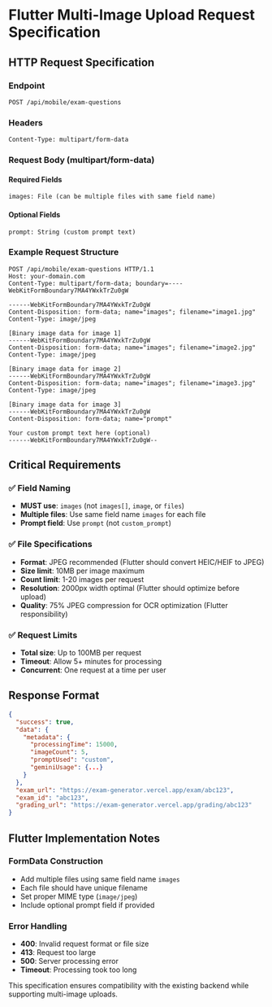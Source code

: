 # Flutter Multi-Image Upload Request Specification

## HTTP Request Specification

### Endpoint
```
POST /api/mobile/exam-questions
```

### Headers
```
Content-Type: multipart/form-data
```

### Request Body (multipart/form-data)

#### Required Fields
```
images: File (can be multiple files with same field name)
```

#### Optional Fields
```
prompt: String (custom prompt text)
```

### Example Request Structure
```
POST /api/mobile/exam-questions HTTP/1.1
Host: your-domain.com
Content-Type: multipart/form-data; boundary=----WebKitFormBoundary7MA4YWxkTrZu0gW

------WebKitFormBoundary7MA4YWxkTrZu0gW
Content-Disposition: form-data; name="images"; filename="image1.jpg"
Content-Type: image/jpeg

[Binary image data for image 1]
------WebKitFormBoundary7MA4YWxkTrZu0gW
Content-Disposition: form-data; name="images"; filename="image2.jpg"
Content-Type: image/jpeg

[Binary image data for image 2]
------WebKitFormBoundary7MA4YWxkTrZu0gW
Content-Disposition: form-data; name="images"; filename="image3.jpg"
Content-Type: image/jpeg

[Binary image data for image 3]
------WebKitFormBoundary7MA4YWxkTrZu0gW
Content-Disposition: form-data; name="prompt"

Your custom prompt text here (optional)
------WebKitFormBoundary7MA4YWxkTrZu0gW--
```

## Critical Requirements

### ✅ **Field Naming**
- **MUST use**: `images` (not `images[]`, `image`, or `files`)
- **Multiple files**: Use same field name `images` for each file
- **Prompt field**: Use `prompt` (not `custom_prompt`)

### ✅ **File Specifications**
- **Format**: JPEG recommended (Flutter should convert HEIC/HEIF to JPEG)
- **Size limit**: 10MB per image maximum
- **Count limit**: 1-20 images per request
- **Resolution**: 2000px width optimal (Flutter should optimize before upload)
- **Quality**: 75% JPEG compression for OCR optimization (Flutter responsibility)

### ✅ **Request Limits**
- **Total size**: Up to 100MB per request
- **Timeout**: Allow 5+ minutes for processing
- **Concurrent**: One request at a time per user

## Response Format
```json
{
  "success": true,
  "data": {
    "metadata": {
      "processingTime": 15000,
      "imageCount": 5,
      "promptUsed": "custom",
      "geminiUsage": {...}
    }
  },
  "exam_url": "https://exam-generator.vercel.app/exam/abc123",
  "exam_id": "abc123", 
  "grading_url": "https://exam-generator.vercel.app/grading/abc123"
}
```

## Flutter Implementation Notes

### FormData Construction
- Add multiple files using same field name `images`
- Each file should have unique filename
- Set proper MIME type (`image/jpeg`)
- Include optional prompt field if provided

### Error Handling
- **400**: Invalid request format or file size
- **413**: Request too large
- **500**: Server processing error
- **Timeout**: Processing took too long

This specification ensures compatibility with the existing backend while supporting multi-image uploads.